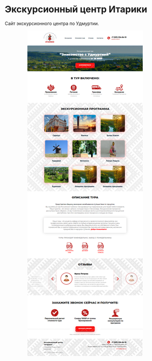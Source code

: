 <!-- @format -->
# Экскурсионный центр Итарики
Сайт экскурсионного центра по Удмуртии.

<p align="center">
 <img  src="https://github.com/AlexDyatlov/myScreenshots/raw/master/screens/Itariki.png">
</p>